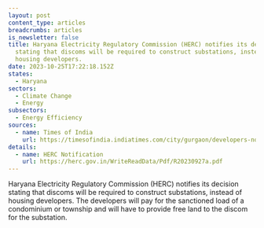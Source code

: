 ```yaml
---
layout: post
content_type: articles
breadcrumbs: articles
is_newsletter: false
title: Haryana Electricity Regulatory Commission (HERC) notifies its decision
  stating that discoms will be required to construct substations, instead of
  housing developers.
date: 2023-10-25T17:22:18.152Z
states:
  - Haryana
sectors:
  - Climate Change
  - Energy
subsectors:
  - Energy Efficiency
sources:
  - name: Times of India
    url: https://timesofindia.indiatimes.com/city/gurgaon/developers-not-to-build-power-infra-as-hry-brings-in-major-policy-change/articleshow/104482216.cms
details:
  - name: HERC Notification
    url: https://herc.gov.in/WriteReadData/Pdf/R20230927a.pdf
---
```

Haryana Electricity Regulatory Commission (HERC) notifies its decision stating that discoms will be required to construct substations, instead of housing developers. The developers will pay for the sanctioned load of a condominium or township and will have to provide free land to the discom for the substation.
